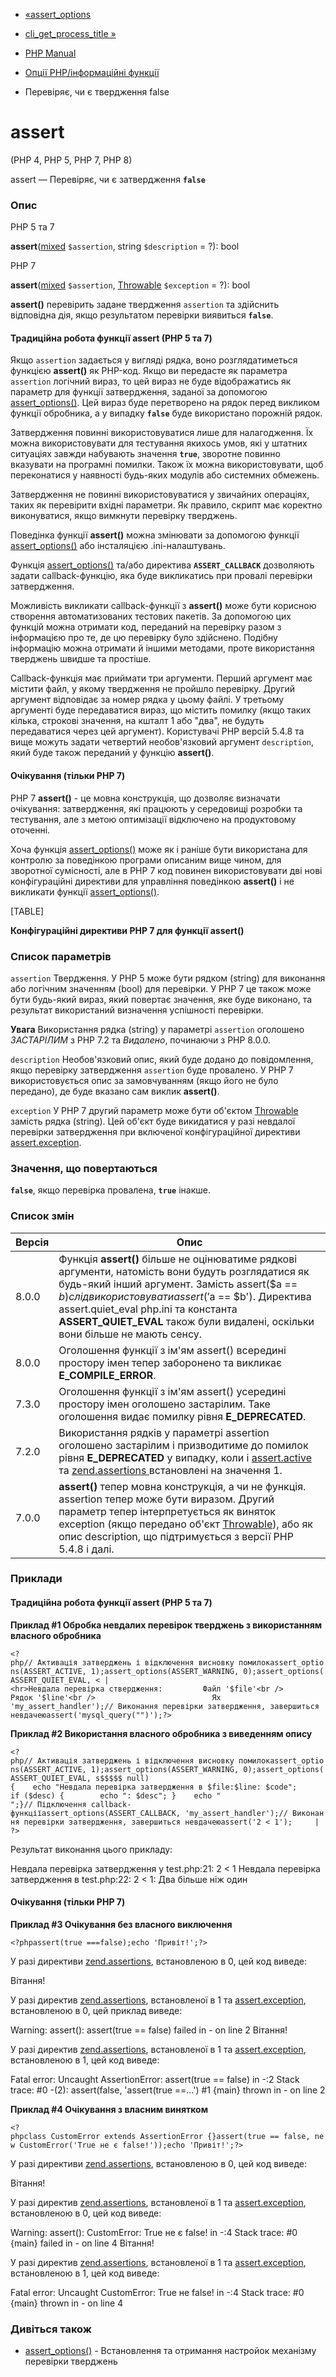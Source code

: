 - [«assert_options](function.assert-options.md)
- [cli_get_process_title »](function.cli-get-process-title.md)

- [PHP Manual](index.md)
- [Опції PHP/інформаційні функції](ref.info.md)
- Перевіряє, чи є твердження false

# assert

(PHP 4, PHP 5, PHP 7, PHP 8)

assert — Перевіряє, чи є затвердження **`false`**

### Опис

PHP 5 та 7

**assert**([mixed](language.types.declarations.md#language.types.declarations.mixed)
`$assertion`, string `$description` = ?): bool

PHP 7

**assert**([mixed](language.types.declarations.md#language.types.declarations.mixed)
`$assertion`, [Throwable](class.throwable.md) `$exception` = ?): bool

**assert()** перевірить задане твердження `assertion` та здійснить
відповідна дія, якщо результатом перевірки виявиться
**`false`**.

#### Традиційна робота функції assert (PHP 5 та 7)

Якщо `assertion` задається у вигляді рядка, воно розглядатиметься
функцією **assert()** як PHP-код. Якщо ви передасте як
параметра `assertion` логічний вираз, то цей вираз не буде
відображатись як параметр для функції затвердження, заданої за допомогою
[assert_options()](function.assert-options.md). Цей вираз буде
перетворено на рядок перед викликом функції обробника, а у випадку
**`false`** буде використано порожній рядок.

Затвердження повинні використовуватися лише для налагодження. Їх можна
використовувати для тестування якихось умов, які у штатних
ситуаціях завжди набувають значення **`true`**, зворотне повинно
вказувати на програмні помилки. Також їх можна використовувати, щоб
переконатися у наявності будь-яких модулів або системних обмежень.

Затвердження не повинні використовуватися у звичайних операціях, таких як
перевірити вхідні параметри. Як правило, скрипт має коректно
виконуватися, якщо вимкнути перевірку тверджень.

Поведінка функції **assert()** можна змінювати за допомогою функції
[assert_options()](function.assert-options.md) або інсталяцією
.ini-налаштувань.

Функція [assert_options()](function.assert-options.md) та/або директива
**`ASSERT_CALLBACK`** дозволяють задати callback-функцію, яка буде
викликатись при провалі перевірки затвердження.

Можливість викликати callback-функції з **assert()** може бути корисною
створення автоматизованих тестових пакетів. За допомогою цих
функцій можна отримати код, переданий на перевірку разом з інформацією
про те, де цю перевірку було здійснено. Подібну інформацію можна
отримати й іншими методами, проте використання тверджень швидше та
простіше.

Callback-функція має приймати три аргументи. Перший аргумент має
містити файл, у якому твердження не пройшло перевірку. Другий
аргумент відповідає за номер рядка у цьому файлі. У третьому аргументі
буде передаватися вираз, що містить помилку (якщо таких кілька,
строкові значення, на кшталт 1 або "два", не будуть передаватися через цей
аргумент). Користувачі PHP версій 5.4.8 та вище можуть задати четвертий
необов'язковий аргумент `description`, який буде також переданий у
функцію **assert()**.

#### Очікування (тільки PHP 7)

PHP 7 **assert()** - це мовна конструкція, що дозволяє визначати
очікування: затвердження, які працюють у середовищі розробки та
тестування, але з метою оптимізації відключено на продуктовому оточенні.

Хоча функція [assert_options()](function.assert-options.md)
може як і раніше бути використана для контролю за поведінкою
програми описаним вище чином, для зворотної сумісності, але в PHP 7
код повинен використовувати дві нові конфігураційні директиви для
управління поведінкою **assert()** і не викликати функції
[assert_options()](function.assert-options.md).

[TABLE]

**Конфігураційні директиви PHP 7 для функції **assert()****

### Список параметрів

`assertion`
Твердження. У PHP 5 може бути рядком (string) для виконання або
логічним значенням (bool) для перевірки. У PHP 7 це також може бути
будь-який вираз, який повертає значення, яке буде виконано, та
результат використаний визначення успішності перевірки.

**Увага**
Використання рядка (string) у параметрі `assertion` оголошено
*ЗАСТАРІЛИМ* з PHP 7.2 та *Видалено*, починаючи з PHP 8.0.0.

`description`
Необов'язковий опис, який буде додано до повідомлення, якщо
перевірку затвердження `assertion` буде провалено. У PHP 7 використовується
опис за замовчуванням (якщо його не було передано), де буде вказано сам
виклик **assert()**.

`exception`
У PHP 7 другий параметр може бути об'єктом
[Throwable](class.throwable.md) замість рядка (string). Цей об'єкт
буде викидатися у разі невдалої перевірки затвердження при
включеної конфігураційної директиви
[assert.exception](info.configuration.md#ini.assert.exception).

### Значення, що повертаються

**`false`**, якщо перевірка провалена, **`true`** інакше.

### Список змін

| Версія | Опис                                                                                                                                                                                                                                                                                                                             |
| ------ | -------------------------------------------------------------------------------------------------------------------------------------------------------------------------------------------------------------------------------------------------------------------------------------------------------------------------------- |
| 8.0.0  | Функція **assert()** більше не оцінюватиме рядкові аргументи, натомість вони будуть розглядатися як будь-який інший аргумент. Замість assert($a == $b) слід використовувати assert('$a == $b'). Директива assert.quiet_eval php.ini та константа **ASSERT_QUIET_EVAL** також були видалені, оскільки вони більше не мають сенсу. |
| 8.0.0  | Оголошення функції з ім'ям assert() всередині простору імен тепер заборонено та викликає **E_COMPILE_ERROR**.                                                                                                                                                                                                                    |
| 7.3.0  | Оголошення функції з ім'ям assert() усередині простору імен оголошено застарілим. Таке оголошення видає помилку рівня **E_DEPRECATED**.                                                                                                                                                                                          |
| 7.2.0  | Використання рядків у параметрі assertion оголошено застарілим і призводитиме до помилок рівня **E_DEPRECATED** у випадку, коли і [assert.active](info.configuration.md#ini.assert.active) та [zend.assertions ](ini.core.md#ini.zend.assertions) встановлені на значення 1.                                                     |
| 7.0.0  | **assert()** тепер мовна конструкція, а чи не функція. assertion тепер може бути виразом. Другий параметр тепер інтерпретується як виняток exception (якщо передано об'єкт [Throwable](class.throwable.md)), або як опис description, що підтримується з версії PHP 5.4.8 і далі.                                                |

### Приклади

#### Традиційна робота функції assert (PHP 5 та 7)

**Приклад #1 Обробка невдалих перевірок тверджень з використанням
власного обробника**

`<?php// Активація затверджень і відключення висновку помилокassert_options(ASSERT_ACTIVE, 1);assert_options(ASSERT_WARNING, 0);assert_options(ASSERT_QUIET_EVAL, < | <hr>Невдала перевірка ствердження:         Файл '$file'<br />         Рядок '$line'<br />                          Ях 'my_assert_handler');// Виконання перевірки затвердження, завершиться невдачеюassert('mysql_query("")');?> `

**Приклад #2 Використання власного обробника з виведенням опису**

`<?php// Активація затверджень і відключення висновку помилокassert_options(ASSERT_ACTIVE, 1);assert_options(ASSERT_WARNING, 0);assert_options(ASSERT_QUIET_EVAL, s$$$$$ null){    echo "Невдала перевірка затвердження в $file:$line: $code"; if ($desc) {        echo ": $desc"; }    echo "
";}// Підключення callback-функціїassert_options(ASSERT_CALLBACK, 'my_assert_handler');// Виконання перевірки затвердження, завершиться невдачеюassert('2 < 1');     | ?> `

Результат виконання цього прикладу:

Невдала перевірка затвердження у test.php:21: 2 < 1
Невдала перевірка затвердження в test.php:22: 2 < 1: Два більше ніж один

#### Очікування (тільки PHP 7)

**Приклад #3 Очікування без власного виключення**

` <?phpassert(true ===false);echo 'Привіт!';?> `

У разі директиви [zend.assertions](ini.core.md#ini.zend.assertions),
встановленою в 0, цей код виведе:

Вітання!

У разі директив [zend.assertions](ini.core.md#ini.zend.assertions),
встановленої в 1 та
[assert.exception](info.configuration.md#ini.assert.exception),
встановленою в 0, цей приклад виведе:

Warning: assert(): assert(true == false) failed in - on line 2
Вітання!

У разі директив [zend.assertions](ini.core.md#ini.zend.assertions),
встановленої в 1 та
[assert.exception](info.configuration.md#ini.assert.exception),
встановленою в 1, цей код виведе:

Fatal error: Uncaught AssertionError: assert(true == false) in -:2
Stack trace:
#0 -(2): assert(false, 'assert(true ==...')
#1 {main}
thrown in - on line 2

**Приклад #4 Очікування з власним винятком**

`<?phpclass CustomError extends AssertionError {}assert(true == false, new CustomError('True не є false!'));echo 'Привіт!';?> `

У разі директиви [zend.assertions](ini.core.md#ini.zend.assertions),
встановленою в 0, цей код виведе:

Вітання!

У разі директив [zend.assertions](ini.core.md#ini.zend.assertions),
встановленої в 1 та
[assert.exception](info.configuration.md#ini.assert.exception),
встановленою в 0, цей код виведе:

Warning: assert(): CustomError: True не є false! in -:4
Stack trace:
#0 {main} failed in - on line 4
Вітання!

У разі директив [zend.assertions](ini.core.md#ini.zend.assertions),
встановленої в 1 та
[assert.exception](info.configuration.md#ini.assert.exception),
встановленою в 1, цей код виведе:

Fatal error: Uncaught CustomError: True не false! in -:4
Stack trace:
#0 {main}
thrown in - on line 4

### Дивіться також

- [assert_options()](function.assert-options.md) - Встановлення та
отримання настройок механізму перевірки тверджень
